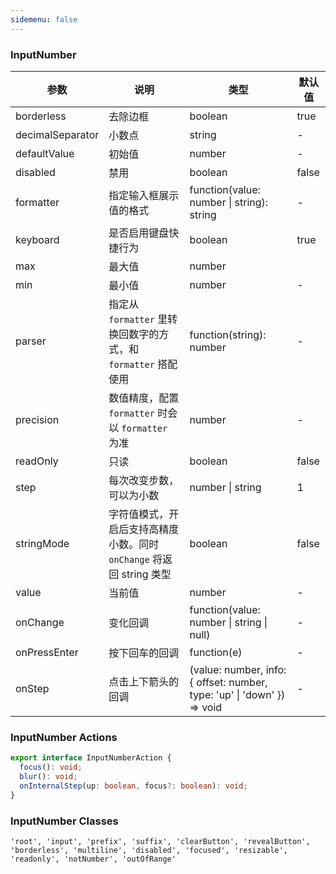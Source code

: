 ```yaml
---
sidemenu: false
---
```


### InputNumber

| 参数	|说明	|类型	|默认值
| --- | --- | --- | ---
| borderless | 去除边框 | boolean | true
| decimalSeparator | 小数点 | string | -
| defaultValue | 初始值 | number | -
| disabled | 禁用 | boolean | false
| formatter | 指定输入框展示值的格式 | function(value: number \| string): string | -
| keyboard | 是否启用键盘快捷行为 | boolean | true
| max | 最大值 | number |
| min | 最小值 | number | -
| parser | 指定从 `formatter` 里转换回数字的方式，和 `formatter` 搭配使用 | function(string): number | - | - |
| precision | 数值精度，配置 `formatter` 时会以 `formatter` 为准 | number | -
| readOnly | 只读 | boolean | false
| step | 每次改变步数，可以为小数 | number \| string | 1
| stringMode | 字符值模式，开启后支持高精度小数。同时 `onChange` 将返回 string 类型 | boolean | false
| value | 当前值 | number | - | - |
| onChange | 变化回调 | function(value: number \| string \| null) | -
| onPressEnter | 按下回车的回调 | function(e) | -
| onStep | 点击上下箭头的回调 | (value: number, info: { offset: number, type: 'up' \| 'down' }) => void | -

### InputNumber Actions

```typescript
export interface InputNumberAction {
  focus(): void;
  blur(): void;
  onInternalStep(up: boolean, focus?: boolean): void;
}
```

### InputNumber Classes

```
'root', 'input', 'prefix', 'suffix', 'clearButton', 'revealButton', 'borderless', 'multiline', 'disabled', 'focused', 'resizable', 'readonly', 'notNumber', 'outOfRange'
```


